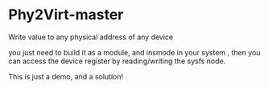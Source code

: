 # Phy2Virt-master
Write value to any physical address of any device

you just need to build it as a module, and insmode in your system , then  you can 
access the device register by reading/writing the sysfs node.

This is just a demo, and a solution!
